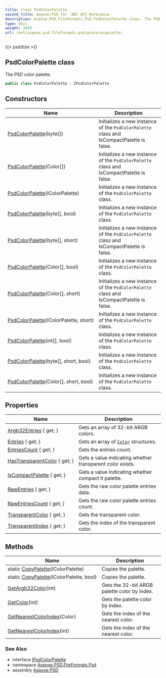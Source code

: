 ```yaml
---
title: Class PsdColorPalette
second_title: Aspose.PSD for .NET API Reference
description: Aspose.PSD.FileFormats.Psd.PsdColorPalette class. The PSD color palette
type: docs
weight: 3920
url: /net/aspose.psd.fileformats.psd/psdcolorpalette/
---
```

{{< psd/tize >}}
## PsdColorPalette class

The PSD color palette.

```csharp
public class PsdColorPalette : IPsdColorPalette
```

## Constructors

| Name | Description |
| --- | --- |
| [PsdColorPalette](psdcolorpalette/#constructor_6)(byte[]) | Initializes a new instance of the `PsdColorPalette` class and IsCompactPalette is false. |
| [PsdColorPalette](psdcolorpalette/#constructor)(Color[]) | Initializes a new instance of the `PsdColorPalette` class and IsCompactPalette is false. |
| [PsdColorPalette](psdcolorpalette/#constructor_4)(IColorPalette) | Initializes a new instance of the `PsdColorPalette` class. |
| [PsdColorPalette](psdcolorpalette/#constructor_7)(byte[], bool) | Initializes a new instance of the `PsdColorPalette` class. |
| [PsdColorPalette](psdcolorpalette/#constructor_8)(byte[], short) | Initializes a new instance of the `PsdColorPalette` class and IsCompactPalette is false. |
| [PsdColorPalette](psdcolorpalette/#constructor_1)(Color[], bool) | Initializes a new instance of the `PsdColorPalette` class. |
| [PsdColorPalette](psdcolorpalette/#constructor_2)(Color[], short) | Initializes a new instance of the `PsdColorPalette` class and IsCompactPalette is false. |
| [PsdColorPalette](psdcolorpalette/#constructor_5)(IColorPalette, short) | Initializes a new instance of the `PsdColorPalette` class. |
| [PsdColorPalette](psdcolorpalette/#constructor_10)(int[], bool) | Initializes a new instance of the `PsdColorPalette` class. |
| [PsdColorPalette](psdcolorpalette/#constructor_9)(byte[], short, bool) | Initializes a new instance of the `PsdColorPalette` class. |
| [PsdColorPalette](psdcolorpalette/#constructor_3)(Color[], short, bool) | Initializes a new instance of the `PsdColorPalette` class. |

## Properties

| Name | Description |
| --- | --- |
| [Argb32Entries](../../aspose.psd.fileformats.psd/psdcolorpalette/argb32entries/) { get; } | Gets an array of 32-bit ARGB colors. |
| [Entries](../../aspose.psd.fileformats.psd/psdcolorpalette/entries/) { get; } | Gets an array of [`Color`](../../aspose.psd/color/) structures. |
| [EntriesCount](../../aspose.psd.fileformats.psd/psdcolorpalette/entriescount/) { get; } | Gets the entries count. |
| [HasTransparentColor](../../aspose.psd.fileformats.psd/psdcolorpalette/hastransparentcolor/) { get; } | Gets a value indicating whether transparent color exists. |
| [IsCompactPalette](../../aspose.psd.fileformats.psd/psdcolorpalette/iscompactpalette/) { get; } | Gets a value indicating whether compact it palette. |
| [RawEntries](../../aspose.psd.fileformats.psd/psdcolorpalette/rawentries/) { get; } | Gets the raw color palette entries data. |
| [RawEntriesCount](../../aspose.psd.fileformats.psd/psdcolorpalette/rawentriescount/) { get; } | Gets the raw color palette entries count. |
| [TransparentColor](../../aspose.psd.fileformats.psd/psdcolorpalette/transparentcolor/) { get; } | Gets the transparent color. |
| [TransparentIndex](../../aspose.psd.fileformats.psd/psdcolorpalette/transparentindex/) { get; } | Gets the index of the transparent color. |

## Methods

| Name | Description |
| --- | --- |
| static [CopyPalette](../../aspose.psd.fileformats.psd/psdcolorpalette/copypalette/#copypalette)(IColorPalette) | Copies the palette. |
| static [CopyPalette](../../aspose.psd.fileformats.psd/psdcolorpalette/copypalette/#copypalette_1)(IColorPalette, bool) | Copies the palette. |
| [GetArgb32Color](../../aspose.psd.fileformats.psd/psdcolorpalette/getargb32color/)(int) | Gets the 32-bit ARGB palette color by index. |
| [GetColor](../../aspose.psd.fileformats.psd/psdcolorpalette/getcolor/)(int) | Gets the palette color by index. |
| [GetNearestColorIndex](../../aspose.psd.fileformats.psd/psdcolorpalette/getnearestcolorindex/#getnearestcolorindex)(Color) | Gets the index of the nearest color. |
| [GetNearestColorIndex](../../aspose.psd.fileformats.psd/psdcolorpalette/getnearestcolorindex/#getnearestcolorindex_1)(int) | Gets the index of the nearest color. |

### See Also

* interface [IPsdColorPalette](../../aspose.psd/ipsdcolorpalette/)
* namespace [Aspose.PSD.FileFormats.Psd](../../aspose.psd.fileformats.psd/)
* assembly [Aspose.PSD](../../)


